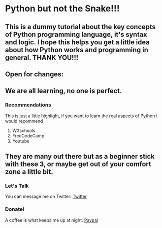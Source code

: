 # Python but not the Snake!!!
This is a dummy tutorial about the key concepts of Python programming language, it's syntax and logic.
I hope this helps you get a little idea about how Python works and programming in general. THANK YOU!!!
----------

## Open for changes:
We are all learning, no one is perfect.
----------

### Recommendations
This is just a little highlight, if you want to learn the real aspects of Python i would recommend

1. W3schools
2. FreeCodeCamp
3. Youtube

They are many out there but as a beginner stick with these 3, or maybe get out of your comfort zone a little bit.
----------

### Let's Talk
You can message me on Twitter: [Twitter](https://twitter.com/creative_muhd)

### Donate!
A coffee is what keeps me up at night: [Paypal](https://paypal.me/creativemuhd)